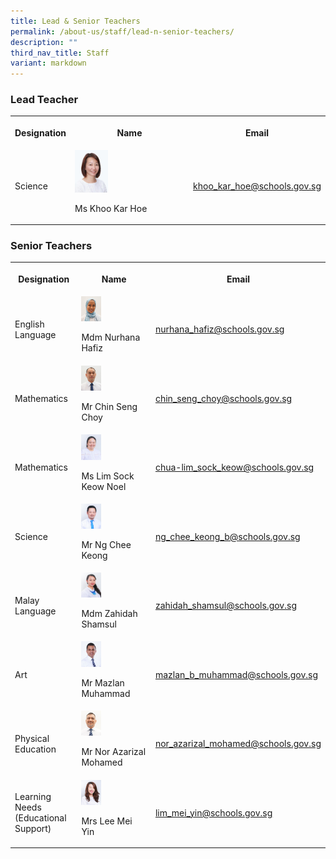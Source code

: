 ```yaml
---
title: Lead & Senior Teachers
permalink: /about-us/staff/lead-n-senior-teachers/
description: ""
third_nav_title: Staff
variant: markdown
---
```

<h3>Lead Teacher</h3><table><tbody><tr><th rowspan="1" colspan="1"><p>Designation</p></th><th rowspan="1" colspan="1"><p>Name</p></th><th rowspan="1" colspan="1"><p>Email</p></th></tr><tr><td rowspan="1" colspan="1"><p>Science</p></td><td rowspan="1" colspan="1"><div class="isomer-image-wrapper"><img style="width: 30%" height="auto" width="100%" alt="" src="/images/Key Personnel 1/keypersonnel7.jpg"></div><p>Ms Khoo Kar Hoe</p></td><td rowspan="1" colspan="1"><p><a href="khoo_kar_hoe@schools.gov.sg" rel="noopener noreferrer nofollow" target="_blank">khoo_kar_hoe@schools.gov.sg</a></p></td></tr></tbody></table><h3>Senior Teachers</h3><table><tbody><tr><th rowspan="1" colspan="1"><p>Designation</p></th><th rowspan="1" colspan="1"><p>Name</p></th><th rowspan="1" colspan="1"><p>Email</p></th></tr><tr><td rowspan="1" colspan="1"><p>English Language</p></td><td rowspan="1" colspan="1"><div class="isomer-image-wrapper"><img style="width:30%;" height="auto" width="100%" src="/images/Staff%20Photos/Senior%20Teachers/mdm%20nurhana%20hafiz%20passport%20size.jpg"></div><p>Mdm Nurhana Hafiz</p></td><td rowspan="1" colspan="1"><p><a href="mailto:nurhana_hafiz@schools.gov.sg" rel="noopener noreferrer nofollow" target="_blank">nurhana_hafiz@schools.gov.sg</a></p></td></tr><tr><td rowspan="1" colspan="1"><p>Mathematics</p></td><td rowspan="1" colspan="1"><div class="isomer-image-wrapper"><img style="width:30%;" height="auto" width="100%" src="/images/Staff%20Photos/Senior%20Teachers/mr%20chin%20seng%20choy%20.jpg"></div><p>Mr Chin Seng Choy</p></td><td rowspan="1" colspan="1"><p><a href="mailto:chin_seng_choy_lance@schools.gov.sg" rel="noopener noreferrer nofollow" target="_blank">chin_seng_choy@schools.gov.sg</a></p></td></tr><tr><td rowspan="1" colspan="1"><p>Mathematics</p></td><td rowspan="1" colspan="1"><div class="isomer-image-wrapper"><img style="width:30%;" height="auto" width="100%" src="/images/Staff%20Photos/Senior%20Teachers/ms%20lim%20sock%20keow%20noel%20.jpg"></div><p>Ms Lim Sock Keow Noel</p></td><td rowspan="1" colspan="1"><p><a href="mailto:chua-lim_sock_keow@schools.gov.sg" rel="noopener noreferrer nofollow" target="_blank">chua-lim_sock_keow@schools.gov.sg</a></p></td></tr><tr><td rowspan="1" colspan="1"><p>Science</p></td><td rowspan="1" colspan="1"><div class="isomer-image-wrapper"><img style="width:30%;" height="auto" width="100%" src="/images/Staff%20Photos/Senior%20Teachers/mr%20ng%20chee%20keong%20.jpg"></div><p>Mr Ng Chee Keong</p></td><td rowspan="1" colspan="1"><p><a href="mailto:ng_chee_keong_b@schools.gov.sg" rel="noopener noreferrer nofollow" target="_blank">ng_chee_keong_b@schools.gov.sg</a></p></td></tr><tr><td rowspan="1" colspan="1"><p>Malay Language</p></td><td rowspan="1" colspan="1"><div class="isomer-image-wrapper"><img style="width: 30%" height="auto" width="100%" alt="" src="/images/100 MDM ZAHIDAH SHAMSUL.jpg"></div><p>Mdm Zahidah Shamsul</p></td><td rowspan="1" colspan="1"><p><a href="zahidah_shamsul@schools.gov.sg" rel="noopener noreferrer nofollow" target="_blank">zahidah_shamsul@schools.gov.sg</a></p></td></tr><tr><td rowspan="1" colspan="1"><p>Art</p></td><td rowspan="1" colspan="1"><div class="isomer-image-wrapper"><img style="width:30%;" height="auto" width="100%" src="/images/Staff%20Photos/Senior%20Teachers/mr%20mazlan%20muhammad%20.jpg"></div><p>Mr Mazlan Muhammad</p></td><td rowspan="1" colspan="1"><p><a href="mailto:mazlan_b_muhammad@schools.gov.sg" rel="noopener noreferrer nofollow" target="_blank">mazlan_b_muhammad@schools.gov.sg</a></p></td></tr><tr><td rowspan="1" colspan="1"><p>Physical Education</p></td><td rowspan="1" colspan="1"><div class="isomer-image-wrapper"><img style="width:30%;" height="auto" width="100%" src="/images/Staff%20Photos/P6%20Teachers/mr%20nor%20azarizal%20mohamed%20passport%20size.jpg"></div><p>Mr Nor Azarizal Mohamed</p></td><td rowspan="1" colspan="1"><p><a href="mailto:nor_azarizal_mohamed@schools.gov.sg" rel="noopener noreferrer nofollow" target="_blank">nor_azarizal_mohamed@schools.gov.sg</a></p></td></tr><tr><td rowspan="1" colspan="1"><p>Learning Needs (Educational Support)</p></td><td rowspan="1" colspan="1"><div class="isomer-image-wrapper"><img style="width:30%;" height="auto" width="100%" src="/images/Staff%20Photos/P1%20Teachers/mrs%20lim%20mei%20yin.jpg"></div><p>Mrs Lee Mei Yin</p></td><td rowspan="1" colspan="1"><p><a href="mailto:lim_mei_yin@schools.gov.sg" rel="noopener noreferrer nofollow" target="_blank">lim_mei_yin@schools.gov.sg</a></p></td></tr></tbody></table><p></p>